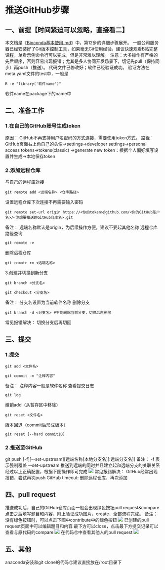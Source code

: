 # 推送GitHub步骤

## 一、前提【时间紧迫可以忽略，直接看二】
本文档是《[Bioconda基本使用.md](https://github.com/yanghanchi/bioconda_tmp)》中，第12步的详细步骤展开。
一般公司服务器已经安装好了Git版本控制工具，如果毫无Git使用经验，建议快速观看B站完整课程，单看示例命令行可以完成，但是非常难以理解。
注意：大多操作有严格的先后顺序，否则容易出现报错；尤其是多人协同开发场景下，切记先pull（保持同步）再push（推送）。
代码文件已修改好；软件已经验证成功。
验证方法在meta.yaml文件的test中，一般是
```
R -e "library('软件name')"
```
软件name在package下的name中

## 二、准备工作
### 1.在自己的GitHub账号生成token
原因：
GitHub不再支持用户名密码的方式连接，需要使用token方式。
路径：
GitHub页面右上角自己的头像->settings->developer settings->personal access tokens->tokens(classic)
->generate new token：根据个人偏好填写设置并生成->本地保存token

### 2.添加远程仓库
与自己的远程库对接

```
git remote add <远端名称> <仓库路径>
```
设置远程仓库下次连接不再需要输入密码
```
git remote set-url origin https://<你的token>@github.com/<你的GitHub账户名>/<你想要推送的GitHub仓库名>.git
```
备注：
远端名称默认是origin，为后续操作方便，建议不要起其他名称
远程仓库路径查询
```
git remote -v
```
删除远程仓库
```
git remote rm <远端名称>
```
3.创建并切换到新分支

```
git branch <分支名>
```

```
git checkout <分支名>
```
备注：
分支名设置为当前软件名称
删除分支
```
git branch -d <分支名> #不能删除当前分支，切换后再删除
```
常见报错解决：
切换分支后再切回

## 三、提交
### 1.提交
```
git add <文件名>
```
```
git commit -m "注释内容"
```
备注：
注释内容一般是软件名称
查看提交日志
```
git log
```
撤销add（从暂存区中移除）
```
git reset <文件名>
```
版本回退（commit后形成版本）
```
git reset [--hard commitID]
```
### 2.推送至GitHub
git push [-f][--set-upstream][远端名称[本地分支名][:远端分支名]]
备注：
-f 表示强制覆盖
--set-upstream 推送到远端的同时并且建立起和远端分支的关联关系
经过以上正确配置，根据下图操作即可完成
 ![](./images/1717124374346_image.png)
常见报错解决：
GitHub经常出现报错，尝试再次push
GitHub timeout: 删除远程仓库，再次添加

## 四、pull request
推送成功后，自己的GitHub仓库页面一般会出现绿色按钮pull request&compare
点击之后填写题目和内容，附上验证成功图片，create，全部流程完成。
备注：
没有绿色按钮时，可以点击下图中contribute中的绿色按钮
![](./images/1717126883412_image.png)
已创建的pull request页面中可以编辑题目和内容
最下方可以close，点击最下方提交记录可以查看与原代码的compare
![](./images/1717127052411_image.png)
在代码仓中查看其他人的pull request
![](./images/1717127139218_image.png)

## 五、其他
anaconda安装和git clone的代码仓建议直接放在/root目录下